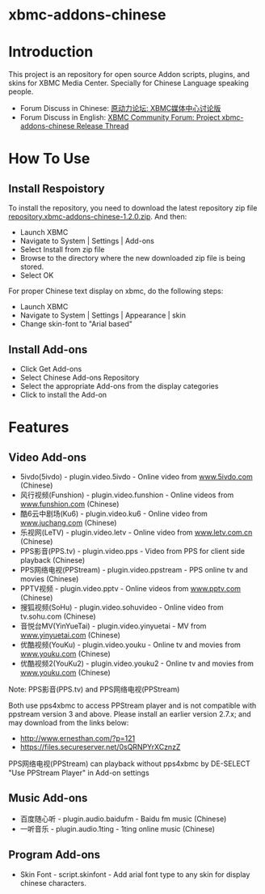 xbmc-addons-chinese
===================

# Introduction

This project is an repository for open source Addon scripts, plugins, and skins for XBMC Media Center. Specially for Chinese Language speaking people.

* Forum Discuss in Chinese: [原动力论坛: XBMC媒体中心讨论版][1]
* Forum Discuss in English: [XBMC Community Forum: Project xbmc-addons-chinese Release Thread][2]

# How To Use

## Install Respoistory

To install the repository, you need to download the latest repository zip file [repository.xbmc-addons-chinese-1.2.0.zip][3]. And then:
* Launch XBMC
* Navigate to System | Settings | Add-ons
* Select Install from zip file
* Browse to the directory where the new downloaded zip file is being stored.
* Select OK

For proper Chinese text display on xbmc, do the following steps:
* Launch XBMC
* Navigate to System | Settings | Appearance | skin
* Change skin-font to "Arial based"

## Install Add-ons

* Click Get Add-ons
* Select Chinese Add-ons Repository
* Select the appropriate Add-ons from the display categories
* Click to install the Add-on

# Features

## Video Add-ons

* 5ivdo(5ivdo) - plugin.video.5ivdo - Online video from www.5ivdo.com (Chinese)
* 风行视频(Funshion) - plugin.video.funshion - Online videos from www.funshion.com (Chinese)
* 酷6云中剧场(Ku6) - plugin.video.ku6 - Online video from www.juchang.com (Chinese)
* 乐视网(LeTV) - plugin.video.letv - Online video from www.letv.com.cn (Chinese)
* PPS影音(PPS.tv) - plugin.video.pps - Video from PPS for client side playback (Chinese)
* PPS网络电视(PPStream) - plugin.video.ppstream - PPS online tv and movies (Chinese)
* PPTV视频 - plugin.video.pptv - Online videos from www.pptv.com (Chinese)
* 搜狐视频(SoHu) - plugin.video.sohuvideo - Online video from tv.sohu.com (Chinese)
* 音悦台MV(YinYueTai) - plugin.video.yinyuetai - MV from www.yinyuetai.com (Chinese)
* 优酷视频(YouKu) - plugin.video.youku - Online tv and movies from www.youku.com (Chinese)
* 优酷视频2(YouKu2) - plugin.video.youku2 - Online tv and movies from www.youku.com (Chinese)

Note: PPS影音(PPS.tv) and PPS网络电视(PPStream)

Both use pps4xbmc to access PPStream player and is not compatible with ppstream version 3 and above.
Please install an earlier version 2.7.x; and may download from the links below:
* http://www.ernesthan.com/?p=121
* https://files.secureserver.net/0sQRNPYrXCznzZ
 
PPS网络电视(PPStream) can playback without pps4xbmc by DE-SELECT "Use PPStream Player" in Add-on settings

## Music Add-ons

* 百度随心听 - plugin.audio.baidufm - Baidu fm music (Chinese)
* 一听音乐 - plugin.audio.1ting - 1ting online music (Chinese)

## Program Add-ons

* Skin Font - script.skinfont - Add arial font type to any skin for display chinese characters. 

[1]: http://bbs.htpc1.com/forum-225-1.html
[2]: http://xbmc.org/forum/showthread.php?t=64250
[3]: https://github.com/taxigps/xbmc-addons-chinese/raw/master/repo/repository.xbmc-addons-chinese/repository.xbmc-addons-chinese-1.2.0.zip
